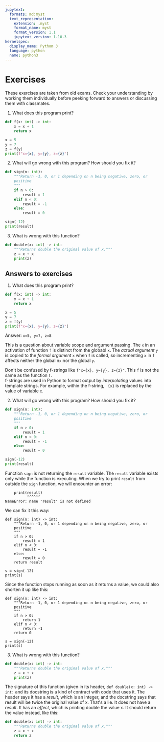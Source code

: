 ```yaml
---
jupytext:
  formats: md:myst
  text_representation:
    extension: .myst
    format_name: myst
    format_version: 1.1
    jupytext_version: 1.10.3
kernelspec:
  display_name: Python 3
  language: python
  name: python3
---
```

# Exercises

These exercises are taken from old exams.  Check your 
understanding by working them
individually before peeking forward to answers or discussing
them with classmates. 

1. What does this program print? 

```python
def f(x: int) -> int:
    x = x + 1
    return x

x = 5
y = 7
z = f(y)
print(f"x={x}, y={y}, z={z}")
```

2. What will go wrong with this program? How should you fix it? 

```python
def sign(n: int):
    """Return -1, 0, or 1 depending on n being negative, zero, or 
    positive
    """
    if n > 0: 
        result = 1
    elif n < 0:
        result = -1
    else: 
        result = 0

sign(-12)
print(result)
```

3.  What is wrong with this function? 

```python
def double(x: int) -> int: 
    """Returns double the original value of x."""
    z = x + x
    print(z)
```


## Answers to exercises

1. What does this program print? 

```python
def f(x: int) -> int:
    x = x + 1
    return x

x = 5
y = 7
z = f(y)
print(f"x={x}, y={y}, z={z}")
```

Answer:  `x=5, y=7, z=8`

 This is a question about variable scope and argument passing.  The
    `x` in an activation of function `f` is distinct from
    the globabl `x`.  The _actual argument_ `y` is
    copied to the _formal argument_ `x` when `f` is
    called, so incrementing `x` in `f` affects neither the
    global n`x` nor the global `y`.

 Don't be confused by f-strings like `f"x={x}, y={y}, z={z}"`.
This `f` is not the same as the function `f`.  
 f-strings are used in Python to format output by _interpolating_ 
 values into template strings.  For example, within the f-string, `
 {x}` is replaced by the value of variable `x`. 
 
2. What will go wrong with this program? How should you fix it? 

```python
def sign(n: int):
    """Return -1, 0, or 1 depending on n being negative, zero, or 
    positive
    """
    if n > 0: 
        result = 1
    elif n < 0:
        result = -1
    else: 
        result = 0

sign(-12)
print(result)
```

Function `sign` is not returning the `result` variable.  The 
`result` variable exists only while the function is executing. When 
we try to print `result` from outside the `sign` function, we will 
encounter an error: 

```
    print(result)
          ^^^^^^
NameError: name 'result' is not defined
```

We can fix it this way: 

```{code-cell} python3
def sign(n: int) -> int:
    """Return -1, 0, or 1 depending on n being negative, zero, or 
    positive
    """
    if n > 0: 
        result = 1
    elif n < 0:
        result = -1
    else: 
        result = 0
    return result

s = sign(-12)
print(s)
```

Since the function stops running as soon as it returns a value, we 
could also shorten it up like this: 

```{code-cell} python3
def sign(n: int) -> int:
    """Return -1, 0, or 1 depending on n being negative, zero, or 
    positive
    """
    if n > 0: 
        return 1
    elif n < 0:
        return -1
    return 0

s = sign(-12)
print(s)
```

3.  What is wrong with this function? 

```python
def double(x: int) -> int: 
    """Returns double the original value of x."""
    z = x + x
    print(z)
```

The signature of this function (given in its header,
`def double(x: int) -> int:` and its docstring is a kind of contract 
with code that uses it.  The header says it has a
_result_, which is an 
integer, and the docstring says that result will be twice the 
original value of x.  That's a lie.  It does not have a _result_.
It has an _effect_, which is printing double the value x.  It should 
return the value instead, like this: 

```python
def double(x: int) -> int: 
    """Returns double the original value of x."""
    z = x + x
    return z
```